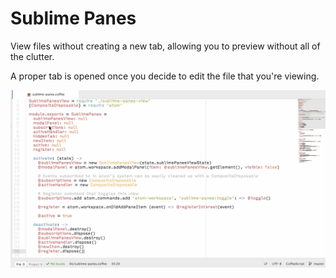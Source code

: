 # Sublime Panes

View files without creating a new tab, allowing you to preview without all of the clutter.

A proper tab is opened once you decide to edit the file that you're viewing.

![A screenshot of your package](sublime-panes.gif)

